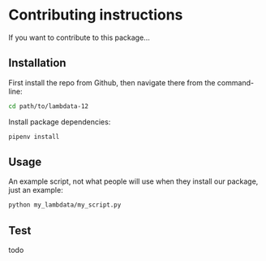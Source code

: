 

# Contributing instructions

If you want to contribute to this package...

## Installation

First install the repo from Github, then navigate there from the command-line:

```sh
cd path/to/lambdata-12
```

Install package dependencies:

```sh
pipenv install
```

## Usage

An example script, not what people will use when they install our package, just an example:

```sh
python my_lambdata/my_script.py
```

## Test

todo
